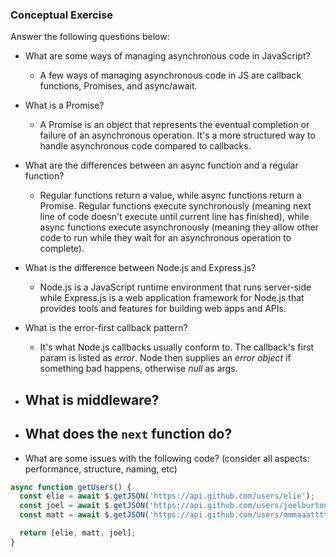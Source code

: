 ### Conceptual Exercise

Answer the following questions below:

- What are some ways of managing asynchronous code in JavaScript?
  - A few ways of managing asynchronous code in JS are callback functions, Promises, and async/await.

- What is a Promise?
  - A Promise is an object that represents the eventual completion or failure of an asynchronous operation. It's a more structured way to handle asynchronous code compared to callbacks.

- What are the differences between an async function and a regular function?
  - Regular functions return a value, while async functions return a Promise. Regular functions execute synchronously (meaning next line of code doesn't execute until current line has finished), while async functions execute asynchronously (meaning they allow other code to run while they wait for an asynchronous operation to complete).

- What is the difference between Node.js and Express.js?
  - Node.js is a JavaScript runtime environment that runs server-side while Express.js is a web application framework for Node.js that provides tools and features for building web apps and APIs.

- What is the error-first callback pattern?
  - It's what Node.js callbacks usually conform to. The callback's first param is listed as *error*. Node then supplies an *error object* if something bad happens, otherwise *null* as args.

- What is middleware?
  - 

- What does the `next` function do?
  - 

- What are some issues with the following code? (consider all aspects: performance, structure, naming, etc)

```js
async function getUsers() {
  const elie = await $.getJSON('https://api.github.com/users/elie');
  const joel = await $.getJSON('https://api.github.com/users/joelburton');
  const matt = await $.getJSON('https://api.github.com/users/mmmaaatttttt');

  return [elie, matt, joel];
}
```
